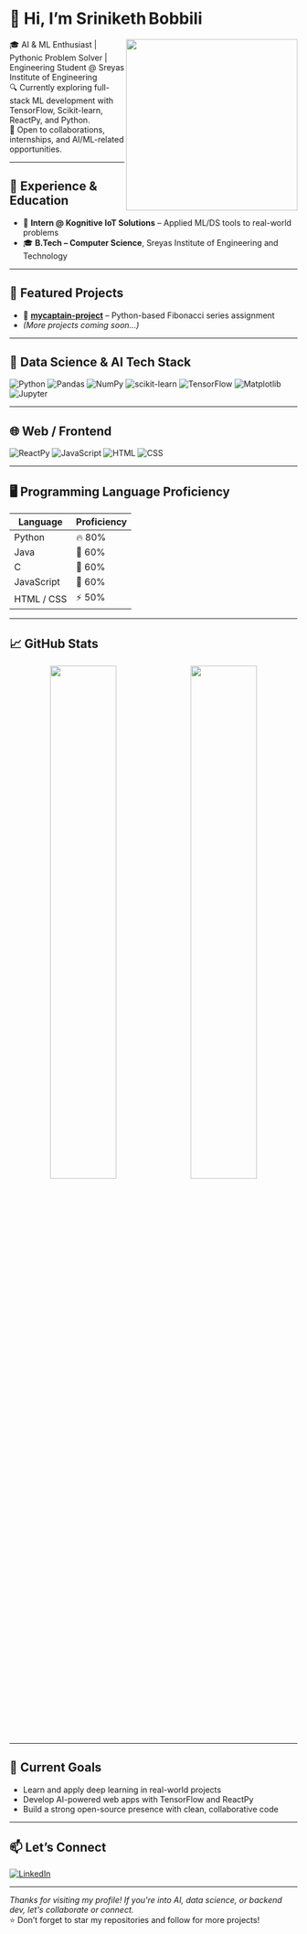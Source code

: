 # 👋 Hi, I’m **Sriniketh Bobbili**

<img align="right" src="https://raw.githubusercontent.com/rajput2107/rajput2107/master/Assets/Developer.gif" width="300"/>

🎓 AI & ML Enthusiast | Pythonic Problem Solver | Engineering Student @ Sreyas Institute of Engineering  
🔍 Currently exploring full-stack ML development with TensorFlow, Scikit-learn, ReactPy, and Python.  
🤝 Open to collaborations, internships, and AI/ML-related opportunities.

---

## 💼 Experience & Education

- 🎯 **Intern @ Kognitive IoT Solutions** – Applied ML/DS tools to real-world problems  
- 🎓 **B.Tech – Computer Science**, Sreyas Institute of Engineering and Technology

---

## 🚀 Featured Projects

- 🔹 **[mycaptain-project](https://github.com/sriniketh-cp/mycaptain-project)** – Python-based Fibonacci series assignment
- *(More projects coming soon...)*

---

## 🧠 Data Science & AI Tech Stack

![Python](https://img.shields.io/badge/Python-3776AB?style=for-the-badge&logo=python&logoColor=white)
![Pandas](https://img.shields.io/badge/Pandas-150458?style=for-the-badge&logo=pandas&logoColor=white)
![NumPy](https://img.shields.io/badge/NumPy-013243?style=for-the-badge&logo=numpy&logoColor=white)
![scikit-learn](https://img.shields.io/badge/scikit--learn-F7931E?style=for-the-badge&logo=scikit-learn&logoColor=white)
![TensorFlow](https://img.shields.io/badge/TensorFlow-FF6F00?style=for-the-badge&logo=tensorflow&logoColor=white)
![Matplotlib](https://img.shields.io/badge/Matplotlib-11557C?style=for-the-badge&logo=matplotlib&logoColor=white)
![Jupyter](https://img.shields.io/badge/Jupyter-F37626?style=for-the-badge&logo=jupyter&logoColor=white)

---

## 🌐 Web / Frontend

![ReactPy](https://img.shields.io/badge/ReactPy-20232A?style=for-the-badge&logo=react&logoColor=61DAFB)
![JavaScript](https://img.shields.io/badge/JavaScript-F7DF1E?style=for-the-badge&logo=javascript&logoColor=black)
![HTML](https://img.shields.io/badge/HTML5-E34F26?style=for-the-badge&logo=html5&logoColor=white)
![CSS](https://img.shields.io/badge/CSS3-1572B6?style=for-the-badge&logo=css3&logoColor=white)

---

## 🖥️ Programming Language Proficiency

| Language         | Proficiency       |
|------------------|-------------------|
| Python           | 🔥 80%            |
| Java             | 🚀 60%            |
| C                | 🚀 60%            |
| JavaScript       | 🚀 60%            |
| HTML / CSS       | ⚡ 50%            |

---

## 📈 GitHub Stats

<div align="center">
  <img src="https://github-readme-stats.vercel.app/api?username=Srinikethbobbili17&show_icons=true&theme=react" width="48%" />
  <img src="https://github-readme-stats.vercel.app/api/top-langs/?username=Srinikethbobbili17&layout=compact&theme=react" width="48%" />
</div>

---

## 🌱 Current Goals

- Learn and apply deep learning in real-world projects  
- Develop AI-powered web apps with TensorFlow and ReactPy  
- Build a strong open-source presence with clean, collaborative code

---

## 📫 Let’s Connect

[![LinkedIn](https://img.shields.io/badge/LinkedIn-blue?style=for-the-badge&logo=linkedin&logoColor=white)](https://www.linkedin.com/in/sriniketh-bobbili-577a70248/)

---

_Thanks for visiting my profile! If you're into AI, data science, or backend dev, let's collaborate or connect._  
⭐️ Don’t forget to star my repositories and follow for more projects!
